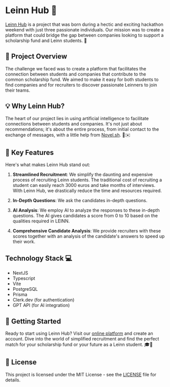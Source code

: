 # Leinn Hub 🚀

[Leinn Hub](https://leinn-hub.vercel.app/) is a project that was born during a hectic and exciting hackathon weekend with just three passionate individuals. Our mission was to create a platform that could bridge the gap between companies looking to support a scholarship fund and Leinn students. 🤝

## 📌 Project Overview

The challenge we faced was to create a platform that facilitates the connection between students and companies that contribute to the common scholarship fund. We aimed to make it easy for both students to find companies and for recruiters to discover passionate Leinners to join their teams.

## 💡 Why Leinn Hub?

The heart of our project lies in using artificial intelligence to facilitate connections between students and companies. It's not just about recommendations; it's about the entire process, from initial contact to the exchange of messages, with a little help from [Novel.sh](https://novel.sh/). 🧠✉️

## 🎯 Key Features

Here's what makes Leinn Hub stand out:

1. **Streamlined Recruitment**: We simplify the daunting and expensive process of recruiting Leinn students. The traditional cost of recruiting a student can easily reach 3000 euros and take months of interviews. With Leinn Hub, we drastically reduce the time and resources required.

2. **In-Depth Questions**: We ask the candidates in-depth questions.

3. **AI Analysis**: We employ AI to analyze the responses to these in-depth questions. The AI gives candidates a score from 0 to 10 based on the qualities required in LEINN.

4. **Comprehensive Candidate Analysis**: We provide recruiters with these scores together with an analysis of the candidate's answers to speed up their work.

## Technology Stack 💻

- NextJS
- Typescript
- Vite
- PostgreSQL
- Prisma
- Clerk.dev (for authentication)
- GPT API (for AI integration)

## 🚀 Getting Started

Ready to start using Leinn Hub? Visit our [online platform](https://leinn-hub.vercel.app) and create an account. Dive into the world of simplified recruitment and find the perfect match for your scholarship fund or your future as a Leinn student. 🎓💼

## 📝 License

This project is licensed under the MIT License - see the [LICENSE](LICENSE) file for details.
